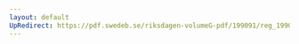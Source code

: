 ```yaml
---
layout: default
UpRedirect: https://pdf.swedeb.se/riksdagen-volumeG-pdf/199091/reg_199091/reg_199091_0751.pdf
---
```

